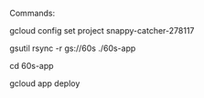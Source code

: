 Commands:

gcloud config set project snappy-catcher-278117

gsutil rsync -r gs://60s ./60s-app

cd 60s-app

gcloud app deploy